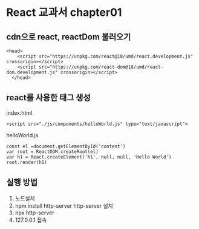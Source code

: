 # React 교과서 chapter01
## cdn으로 react, reactDom 불러오기
```
<head>
    <script src="https://unpkg.com/react@18/umd/react.development.js" crossorigin></script>
    <script src="https://unpkg.com/react-dom@18/umd/react-dom.development.js" crossorigin></script>
  </head>
```

## react를 사용한 태그 생성
index.html
```
<script src="./js/components/helloWorld.js" type="text/javascript">
```

helloWorld.js
```
const el =document.getElementById('content')
var root = ReactDOM.createRoot(el)
var h1 = React.createElement('h1', null, null, 'Hello World')
root.render(h1)
```

## 실행 방법
1. 노드설치
2. npm install http-server
http-server 설치
3. npx http-server
4. 127.0.0.1 접속